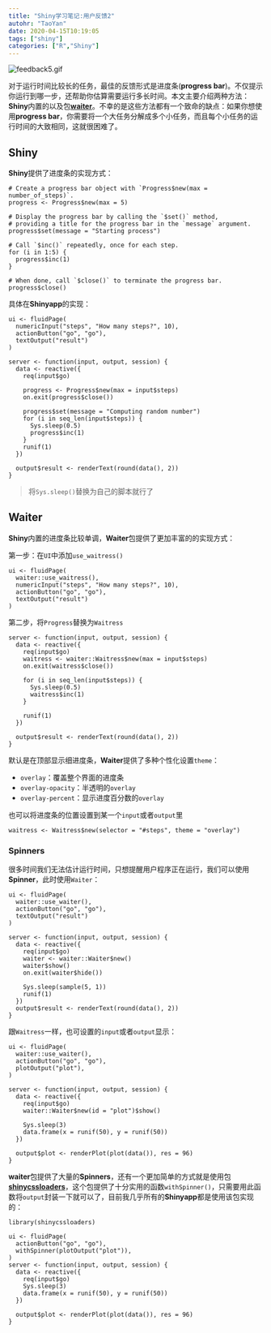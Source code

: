 ```yaml
---
title: "Shiny学习笔记:用户反馈2"
autohr: "TaoYan"
date: 2020-04-15T10:19:05
tags: ["shiny"]
categories: ["R","Shiny"]
---
```


![feedback5.gif](https://cdn.jsdelivr.net/gh/YTLogos/pic_link@master/img/feedback5.gif)

对于运行时间比较长的任务，最佳的反馈形式是进度条(**progress bar**)。不仅提示你运行到哪一步，还帮助你估算需要运行多长时间。本文主要介绍两种方法：**Shiny**内置的以及包[**waiter**](https://waiter.john-coene.com/)。不幸的是这些方法都有一个致命的缺点：如果你想使用**progress bar**，你需要将一个大任务分解成多个小任务，而且每个小任务的运行时间的大致相同，这就很困难了。

<!--more-->

## Shiny

**Shiny**提供了进度条的实现方式：

```
# Create a progress bar object with `Progress$new(max = number_of_steps)`.
progress <- Progress$new(max = 5)

# Display the progress bar by calling the `$set()` method, 
# providing a title for the progress bar in the `message` argument.
progress$set(message = "Starting process")

# Call `$inc()` repeatedly, once for each step.
for (i in 1:5) {
  progress$inc(1)
}

# When done, call `$close()` to terminate the progress bar.
progress$close()
```

具体在**Shinyapp**的实现：

```
ui <- fluidPage(
  numericInput("steps", "How many steps?", 10),
  actionButton("go", "go"),
  textOutput("result")
)

server <- function(input, output, session) {
  data <- reactive({
    req(input$go)
    
    progress <- Progress$new(max = input$steps)
    on.exit(progress$close())
    
    progress$set(message = "Computing random number")
    for (i in seq_len(input$steps)) {
      Sys.sleep(0.5)
      progress$inc(1)
    }
    runif(1)
  })
  
  output$result <- renderText(round(data(), 2))
}
```

> 将`Sys.sleep()`替换为自己的脚本就行了

## Waiter

**Shiny**内置的进度条比较单调，**Waiter**包提供了更加丰富的的实现方式：

第一步：在`UI`中添加`use_waitress()`

```
ui <- fluidPage(
  waiter::use_waitress(),
  numericInput("steps", "How many steps?", 10),
  actionButton("go", "go"),
  textOutput("result")
)
```

第二步，将`Progress`替换为`Waitress`

```
server <- function(input, output, session) {
  data <- reactive({
    req(input$go)
    waitress <- waiter::Waitress$new(max = input$steps)
    on.exit(waitress$close())
    
    for (i in seq_len(input$steps)) {
      Sys.sleep(0.5)
      waitress$inc(1)
    }
    
    runif(1)
  })
  
  output$result <- renderText(round(data(), 2))
}
```

默认是在顶部显示细进度条，**Waiter**提供了多种个性化设置`theme`：

* `overlay`：覆盖整个界面的进度条
* `overlay-opacity`：半透明的`overlay`
* `overlay-percent`：显示进度百分数的`overlay`

也可以将进度条的位置设置到某一个`input`或者`output`里

```
waitress <- Waitress$new(selector = "#steps", theme = "overlay")
```

### Spinners

很多时间我们无法估计运行时间，只想提醒用户程序正在运行，我们可以使用**Spinner**，此时使用`Waiter`：

```
ui <- fluidPage(
  waiter::use_waiter(),
  actionButton("go", "go"),
  textOutput("result")
)

server <- function(input, output, session) {
  data <- reactive({
    req(input$go)
    waiter <- waiter::Waiter$new()
    waiter$show()
    on.exit(waiter$hide())
    
    Sys.sleep(sample(5, 1))
    runif(1)
  })
  output$result <- renderText(round(data(), 2))
}
```

跟`Waitress`一样，也可设置的`input`或者`output`显示：

```
ui <- fluidPage(
  waiter::use_waiter(),
  actionButton("go", "go"),
  plotOutput("plot"),
)

server <- function(input, output, session) {
  data <- reactive({
    req(input$go)
    waiter::Waiter$new(id = "plot")$show()
    
    Sys.sleep(3)
    data.frame(x = runif(50), y = runif(50))
  })
  
  output$plot <- renderPlot(plot(data()), res = 96)
}
```

**waiter**包提供了大量的**Spinners**，还有一个更加简单的方式就是使用包[**shinycssloaders**](https://github.com/daattali/shinycssloaders)，这个包提供了十分实用的函数`withSpinner()`，只需要用此函数将`output`封装一下就可以了，目前我几乎所有的**Shinyapp**都是使用该包实现的：

```
library(shinycssloaders)

ui <- fluidPage(
  actionButton("go", "go"),
  withSpinner(plotOutput("plot")),
)
server <- function(input, output, session) {
  data <- reactive({
    req(input$go)
    Sys.sleep(3)
    data.frame(x = runif(50), y = runif(50))
  })
  
  output$plot <- renderPlot(plot(data()), res = 96)
}
```

